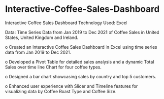 # Interactive-Coffee-Sales-Dashboard
Interactive Coffee Sales Dashboard
Technology Used: Excel


Data: Time Series Data from Jan 2019 to Dec 2021 of Coffee Sales in United States, United Kingdom and Ireland.


o Created an Interactive Coffee Sales Dashboard in Excel using time series data from Jan 2019 to Dec 2021.

o Developed a Pivot Table for detailed sales analysis and a dynamic Total Sales over time line Chart for four coffee types.

o Designed a bar chart showcasing sales by country and top 5 customers.

o Enhanced user experience with Slicer and Timeline features for visualizing data by Coffee Roast Type and Coffee Size.

